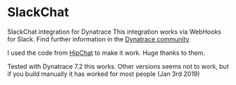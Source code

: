 # SlackChat
SlackChat integration for Dynatrace
This integration works via WebHooks for Slack.
Find further information in the [Dynatrace community](https://community.dynatrace.com/community/display/DL/Slack+Integration+Plugin)

I used the code from [HipChat](https://github.com/dynaTrace/Dynatrace-HipChat-Plugin) to make it work. Huge thanks to them.


Tested with Dynatrace 7.2 this works. Other versions seems not to work, but if you build manually it has worked for most people (Jan 3rd 2019)
